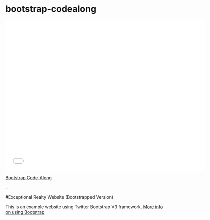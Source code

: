 # bootstrap-codealong

<iframe width="640" height="480" src="//www.youtube.com/embed/o5UCDvaNLd8?rel=0&modestbranding=1" frameborder="0" allowfullscreen></iframe>

<p><a href="https://www.youtube.com/watch?v=o5UCDvaNLd8">Bootstrap Code-Along</a></p>.

#Exceptional Realty Website (Bootstrapped Version)

This is an example website using Twitter Bootstrap V3 framework. 
[More info on using Bootstrap](http://getbootstrap.com)


